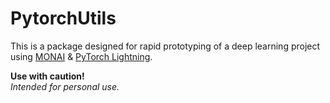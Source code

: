 # PytorchUtils

This is a package designed for rapid prototyping of a deep learning project using [MONAI](https://github.com/Project-MONAI/MONAI) & [PyTorch Lightning](https://github.com/PyTorchLightning/pytorch-lightning).  

**Use with caution!**  
*Intended for personal use.*
